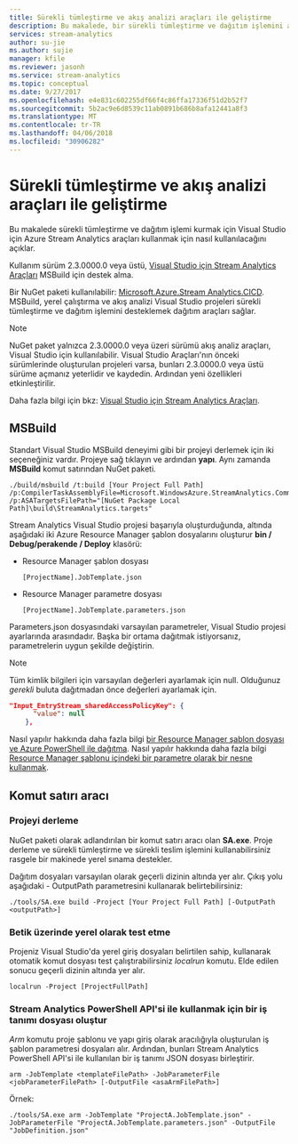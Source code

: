 ```yaml
---
title: Sürekli tümleştirme ve akış analizi araçları ile geliştirme
description: Bu makalede, bir sürekli tümleştirme ve dağıtım işlemini ayarlamak için Azure akış analizi için Visual Studio Araçları kullanmayı açıklar.
services: stream-analytics
author: su-jie
ms.author: sujie
manager: kfile
ms.reviewer: jasonh
ms.service: stream-analytics
ms.topic: conceptual
ms.date: 9/27/2017
ms.openlocfilehash: e4e831c602255df66f4c86ffa17336f51d2b52f7
ms.sourcegitcommit: 5b2ac9e6d8539c11ab0891b686b8afa12441a8f3
ms.translationtype: MT
ms.contentlocale: tr-TR
ms.lasthandoff: 04/06/2018
ms.locfileid: "30906282"
---
```

# <a name="continuously-integrate-and-develop-with-stream-analytics-tools"></a>Sürekli tümleştirme ve akış analizi araçları ile geliştirme
Bu makalede sürekli tümleştirme ve dağıtım işlemi kurmak için Visual Studio için Azure Stream Analytics araçları kullanmak için nasıl kullanılacağını açıklar.

Kullanım sürüm 2.3.0000.0 veya üstü, [Visual Studio için Stream Analytics Araçları](https://docs.microsoft.com/azure/stream-analytics/stream-analytics-tools-for-visual-studio) MSBuild için destek alma.

Bir NuGet paketi kullanılabilir: [Microsoft.Azure.Stream Analytics.CICD](https://www.nuget.org/packages/Microsoft.Azure.StreamAnalytics.CICD/). MSBuild, yerel çalıştırma ve akış analizi Visual Studio projeleri sürekli tümleştirme ve dağıtım işlemini desteklemek dağıtım araçları sağlar. 
> [!NOTE] 
NuGet paket yalnızca 2.3.0000.0 veya üzeri sürümü akış analiz araçları, Visual Studio için kullanılabilir. Visual Studio Araçları'nın önceki sürümlerinde oluşturulan projeleri varsa, bunları 2.3.0000.0 veya üstü sürüme açmanız yeterlidir ve kaydedin. Ardından yeni özellikleri etkinleştirilir. 

Daha fazla bilgi için bkz: [Visual Studio için Stream Analytics Araçları](https://docs.microsoft.com/azure/stream-analytics/stream-analytics-tools-for-visual-studio).

## <a name="msbuild"></a>MSBuild
Standart Visual Studio MSBuild deneyimi gibi bir projeyi derlemek için iki seçeneğiniz vardır. Projeye sağ tıklayın ve ardından **yapı**. Aynı zamanda **MSBuild** komut satırından NuGet paketi.
```
./build/msbuild /t:build [Your Project Full Path] /p:CompilerTaskAssemblyFile=Microsoft.WindowsAzure.StreamAnalytics.Common.CompileService.dll  /p:ASATargetsFilePath="[NuGet Package Local Path]\build\StreamAnalytics.targets"

```

Stream Analytics Visual Studio projesi başarıyla oluşturduğunda, altında aşağıdaki iki Azure Resource Manager şablon dosyalarını oluşturur **bin / Debug/perakende / Deploy** klasörü: 

*  Resource Manager şablon dosyası

       [ProjectName].JobTemplate.json 

*  Resource Manager parametre dosyası

       [ProjectName].JobTemplate.parameters.json   

Parameters.json dosyasındaki varsayılan parametreler, Visual Studio projesi ayarlarında arasındadır. Başka bir ortama dağıtmak istiyorsanız, parametrelerin uygun şekilde değiştirin.

> [!NOTE] 
Tüm kimlik bilgileri için varsayılan değerleri ayarlamak için null. Olduğunuz *gerekli* buluta dağıtmadan önce değerleri ayarlamak için.

```json
"Input_EntryStream_sharedAccessPolicyKey": {
      "value": null
    },
```
Nasıl yapılır hakkında daha fazla bilgi [bir Resource Manager şablon dosyası ve Azure PowerShell ile dağıtma](https://docs.microsoft.com/azure/azure-resource-manager/resource-group-template-deploy). Nasıl yapılır hakkında daha fazla bilgi [Resource Manager şablonu içindeki bir parametre olarak bir nesne kullanmak](https://docs.microsoft.com/azure/architecture/building-blocks/extending-templates/objects-as-parameters).


## <a name="command-line-tool"></a>Komut satırı aracı

### <a name="build-the-project"></a>Projeyi derleme
NuGet paketi olarak adlandırılan bir komut satırı aracı olan **SA.exe**. Proje derleme ve sürekli tümleştirme ve sürekli teslim işlemini kullanabilirsiniz rasgele bir makinede yerel sınama destekler. 

Dağıtım dosyaları varsayılan olarak geçerli dizinin altında yer alır. Çıkış yolu aşağıdaki - OutputPath parametresini kullanarak belirtebilirsiniz:

```
./tools/SA.exe build -Project [Your Project Full Path] [-OutputPath <outputPath>] 
```

### <a name="test-the-script-locally"></a>Betik üzerinde yerel olarak test etme

Projeniz Visual Studio'da yerel giriş dosyaları belirtilen sahip, kullanarak otomatik komut dosyası test çalıştırabilirsiniz *localrun* komutu. Elde edilen sonucu geçerli dizinin altında yer alır.
 
```
localrun -Project [ProjectFullPath]
```

### <a name="generate-a-job-definition-file-to-use-with-the-stream-analytics-powershell-api"></a>Stream Analytics PowerShell API'si ile kullanmak için bir iş tanımı dosyası oluştur

*Arm* komutu proje şablonu ve yapı giriş olarak aracılığıyla oluşturulan iş şablon parametresi dosyaları alır. Ardından, bunları Stream Analytics PowerShell API'si ile kullanılan bir iş tanımı JSON dosyası birleştirir.

```
arm -JobTemplate <templateFilePath> -JobParameterFile <jobParameterFilePath> [-OutputFile <asaArmFilePath>]
```
Örnek:
```
./tools/SA.exe arm -JobTemplate "ProjectA.JobTemplate.json" -JobParameterFile "ProjectA.JobTemplate.parameters.json" -OutputFile "JobDefinition.json" 
```


